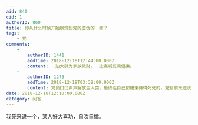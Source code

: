 ```yaml
---
aid: 840
cid: 1
authorID: 860
title: 你从什么时候开始察觉到党的虚伪的一面？
tags:
    - 党
comments:
    -
        authorID: 1441
        addTime: 2018-12-18T12:44:00.000Z
        content: 一边大肆为家族敛财，一边高喊反腐倡廉。
    -
        authorID: 1273
        addTime: 2018-12-19T03:38:00.000Z
        content: 党员口口声声解放全人类，最终连自己都被束缚得死死的。党魁前天还说“把权力关进笼子里”，今天就在聚敛扩充自己的权力。
date: 2018-12-18T12:10:00.000Z
category: 问答
---
```


我先来说一个，某人好大喜功，自吹自擂。
